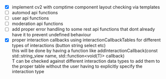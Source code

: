 - [x] implement cv2 with comptime component layout checking via templates
- [ ] automod api functions
- [ ] user api functions
- [ ] moderation api functions
- [ ] add proper error handling to some rest api functions that dont already have it to prevent undefined behaviour
- [x] proper interaction callbacks using interactionCallbackTables for different types of interactions (button string select etc)<br>
this will be done by having a function like addInteractionCallback(const std::string_view name, std::function<void(T)> callback)<br>
T can be checked against different interaction data types to add them to the proper table without the user having to explicitly specify the interaction type
